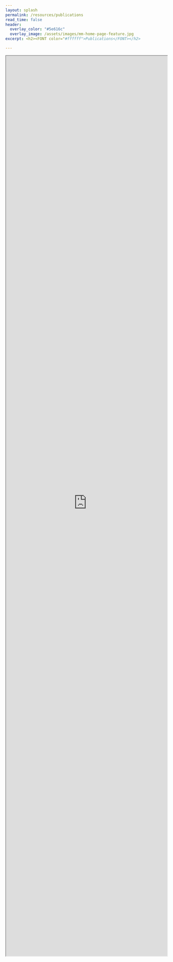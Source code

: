 ```yaml
---
layout: splash
permalink: /resources/publications
read_time: false
header:
  overlay_color: "#5e616c"
  overlay_image: /assets/images/mm-home-page-feature.jpg
excerpt: <h2><FONT color="#ffffff">Publications</FONT></h2>

---
```


<iframe src="https://haltools.archives-ouvertes.fr/Public/afficheRequetePubli.php?auteur_exp=Alexandre%2C+Pohl%3B+Pierre%2C+Sepulchre%3B+Yannick%2C+Donnadieu%3B+Fr%C3%A9d%C3%A9ric%2C+Fluteau%3B+Guillaume%2C+Le+Hir%3B+Jean-Baptiste%2C+Ladant%3B+Yves%2C+Godd%C3%A9ris&CB_auteur=oui&CB_titre=oui&CB_DOI=oui&langue=Anglais&tri_exp=annee_publi&tri_exp2=auteur_exp&tri_exp3=date_publi&ordre_aff=TA&Fen=Aff&css=../css/VisuCondense.css" style="width:100%; height:70vh;"></iframe>

